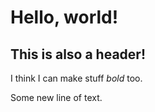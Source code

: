 # Hello, world!

## This is also a header!

I think I can make stuff *bold* too.

Some new line of text.
